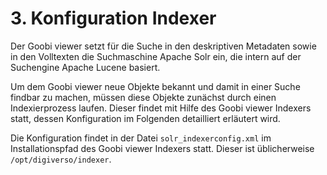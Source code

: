 # 3. Konfiguration Indexer

Der Goobi viewer setzt für die Suche in den deskriptiven Metadaten sowie in den Volltexten die Suchmaschine Apache Solr ein, die intern auf der Suchengine Apache Lucene basiert. 

Um dem Goobi viewer neue Objekte bekannt und damit in einer Suche findbar zu machen, müssen diese Objekte zunächst durch einen Indexierprozess laufen. Dieser findet mit Hilfe des Goobi viewer Indexers statt, dessen Konfiguration im Folgenden detailliert erläutert wird.

Die Konfiguration findet in der Datei `solr_indexerconfig.xml` im Installationspfad des Goobi viewer Indexers statt. Dieser ist üblicherweise `/opt/digiverso/indexer`.  


